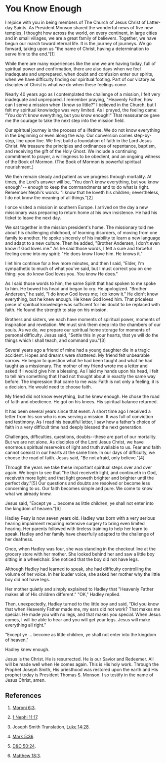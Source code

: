 # You Know Enough

I rejoice with you in being members of The Church of Jesus Christ of Latter-
day Saints. As President Monson shared the wonderful news of five new temples,
I thought how across the world, on every continent, in large cities and in
small villages, we are a great family of believers. Together, we have begun
our march toward eternal life. It is the journey of journeys. We go forward,
taking upon us "the name of Christ, having a determination to serve him to the
end."[1]

While there are many experiences like the one we are having today, full of
spiritual power and confirmation, there are also days when we feel inadequate
and unprepared, when doubt and confusion enter our spirits, when we have
difficulty finding our spiritual footing. Part of our victory as disciples of
Christ is what we do when these feelings come.

Nearly 40 years ago as I contemplated the challenge of a mission, I felt very
inadequate and unprepared. I remember praying, "Heavenly Father, how can I
serve a mission when I know so little?" I believed in the Church, but I felt
my spiritual knowledge was very limited. As I prayed, the feeling came: "You
don't know everything, but you know enough!" That reassurance gave me the
courage to take the next step into the mission field.

Our spiritual journey is the process of a lifetime. We do not know everything
in the beginning or even along the way. Our conversion comes step-by-step,
line upon line. We first build a foundation of faith in the Lord Jesus Christ.
We treasure the principles and ordinances of repentance, baptism, and
receiving the gift of the Holy Ghost. We include a continuing commitment to
prayer, a willingness to be obedient, and an ongoing witness of the Book of
Mormon. (The Book of Mormon is powerful spiritual nourishment.)

We then remain steady and patient as we progress through mortality. At times,
the Lord's answer will be, "You don't know everything, but you know enough"--
enough to keep the commandments and to do what is right. Remember Nephi's
words: "I know that he loveth his children; nevertheless, I do not know the
meaning of all things."[2]

I once visited a mission in southern Europe. I arrived on the day a new
missionary was preparing to return home at his own insistence. He had his
ticket to leave the next day.

We sat together in the mission president's home. The missionary told me about
his challenging childhood, of learning disorders, of moving from one family to
another. He spoke sincerely of his inability to learn a new language and adapt
to a new culture. Then he added, "Brother Andersen, I don't even know if God
loves me." As he said those words, I felt a sure and forceful feeling come
into my spirit: "He does know I love him. He knows it."

I let him continue for a few more minutes, and then I said, "Elder, I'm
sympathetic to much of what you've said, but I must correct you on one thing:
you do know God loves you. You know He does."

As I said those words to him, the same Spirit that had spoken to me spoke to
him. He bowed his head and began to cry. He apologized. "Brother Andersen," he
said, "I do know God loves me; I do know it." He didn't know everything, but
he knew enough. He knew God loved him. That priceless piece of spiritual
knowledge was sufficient for his doubt to be replaced with faith. He found the
strength to stay on his mission.

Brothers and sisters, we each have moments of spiritual power, moments of
inspiration and revelation. We must sink them deep into the chambers of our
souls. As we do, we prepare our spiritual home storage for moments of personal
difficulty. Jesus said, "Settle this in your hearts, that ye will do the
things which I shall teach, and command you."[3]

Several years ago a friend of mine had a young daughter die in a tragic
accident. Hopes and dreams were shattered. My friend felt unbearable sorrow.
He began to question what he had been taught and what he had taught as a
missionary. The mother of my friend wrote me a letter and asked if I would
give him a blessing. As I laid my hands upon his head, I felt to tell him
something that I had not thought about in exactly the same way before. The
impression that came to me was: Faith is not only a feeling; it is a decision.
He would need to choose faith.

My friend did not know everything, but he knew enough. He chose the road of
faith and obedience. He got on his knees. His spiritual balance returned.

It has been several years since that event. A short time ago I received a
letter from his son who is now serving a mission. It was full of conviction
and testimony. As I read his beautiful letter, I saw how a father's choice of
faith in a very difficult time had deeply blessed the next generation.

Challenges, difficulties, questions, doubts--these are part of our mortality.
But we are not alone. As disciples of the Lord Jesus Christ, we have enormous
spiritual reservoirs of light and truth available to us. Fear and faith cannot
coexist in our hearts at the same time. In our days of difficulty, we choose
the road of faith. Jesus said, "Be not afraid, only believe."[4]

Through the years we take these important spiritual steps over and over again.
We begin to see that "he that receiveth light, and continueth in God,
receiveth more light; and that light groweth brighter and brighter until the
perfect day."[5] Our questions and doubts are resolved or become less
concerning to us. Our faith becomes simple and pure. We come to know what we
already knew.

Jesus said, "Except ye ... become as little children, ye shall not enter into
the kingdom of heaven."[6]

Hadley Peay is now seven years old. Hadley was born with a very serious
hearing impairment requiring extensive surgery to bring even limited hearing.
Her parents followed with tireless training to help her learn to speak. Hadley
and her family have cheerfully adapted to the challenge of her deafness.

Once, when Hadley was four, she was standing in the checkout line at the
grocery store with her mother. She looked behind her and saw a little boy
sitting in a wheelchair. She noticed that the boy did not have legs.

Although Hadley had learned to speak, she had difficulty controlling the
volume of her voice. In her louder voice, she asked her mother why the little
boy did not have legs.

Her mother quietly and simply explained to Hadley that "Heavenly Father makes
all of His children different." "OK," Hadley replied.

Then, unexpectedly, Hadley turned to the little boy and said, "Did you know
that when Heavenly Father made me, my ears did not work? That makes me
special. He made you with no legs, and that makes you special. When Jesus
comes, I will be able to hear and you will get your legs. Jesus will make
everything all right."

"Except ye ... become as little children, ye shall not enter into the kingdom of
heaven."

Hadley knew enough.

Jesus is the Christ. He is resurrected. He is our Savior and Redeemer. All
will be made well when He comes again. This is His holy work. Through the
Prophet Joseph Smith, His priesthood was restored upon the earth and His
prophet today is President Thomas S. Monson. I so testify in the name of Jesus
Christ, amen.

## References

  1. [Moroni 6:3](https://www.lds.org/scriptures/bofm/moro/6.3?lang=eng#2).

  2. [1 Nephi 11:17](https://www.lds.org/scriptures/bofm/1-ne/11.17?lang=eng#16).

  3. Joseph Smith Translation, [Luke 14:28](https://www.lds.org/scriptures/nt/luke/14.27a?lang=eng).

  4. [Mark 5:36](https://www.lds.org/scriptures/nt/mark/5.36?lang=eng#35).

  5. [D&amp;C 50:24](https://www.lds.org/scriptures/dc-testament/dc/50.24?lang=eng#23).

  6. [Matthew 18:3](https://www.lds.org/scriptures/nt/matt/18.3?lang=eng#2).

